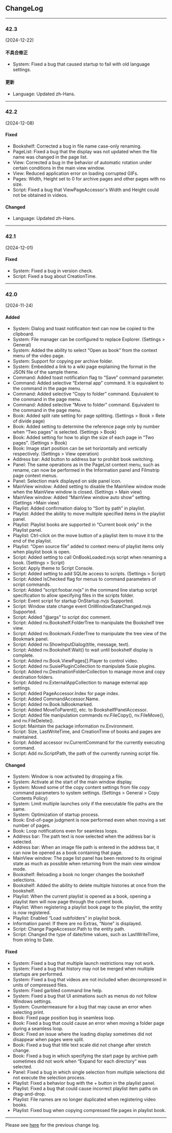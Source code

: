 ## ChangeLog

----

### 42.3
(2024-12-22)

#### 不具合修正

- System: Fixed a bug that caused startup to fail with old language settings.

#### 更新

- Language: Updated zh-Hans.

----

### 42.2
(2024-12-08)

#### Fixed

- Bookshelf: Corrected a bug in file name case-only renaming.
- PageList: Fixed a bug that the display was not updated when the file name was changed in the page list.
- View: Corrected a bug in the behavior of automatic rotation under certain conditions in the main view window.
- View: Reduced application error on loading corrupted GIFs.
- Pages: Width, Height set to 0 for archive pages and other pages with no size.
- Script: Fixed a bug that ViewPageAccessor's Width and Height could not be obtained in videos.

#### Changed

- Language: Updated zh-Hans.

----

### 42.1
(2024-12-01)

#### Fixed

- System: Fixed a bug in version check.
- Script: Fixed a bug about CreationTime. 

----

### 42.0
(2024-11-24)

#### Added

- System: Dialog and toast notification text can now be copied to the clipboard.
- System: File manager can be configured to replace Explorer.  (Settings > General)
- System: Added the ability to select “Open as book” from the context menu of the video page.
- System: Support for copying per archive folder.
- System: Embedded a link to a wiki page explaining the format in the JSON file of the sample theme.
- Command: Added toast notification flag to “Save” command parameter.
- Command: Added selective “External app” command. It is equivalent to the command in the page menu.
- Command: Added selective “Copy to folder” command. Equivalent to the command in the page menu.
- Command: Added selective “Move to folder” command. Equivalent to the command in the page menu.
- Book: Added split rate setting for page splitting. (Settings > Book > Rete of divide page) 
- Book: Added setting to determine the reference page only by number when “Two pages" is selected.  (Settings > Book)
- Book: Added setting for how to align the size of each page in “Two pages". (Settings > Book)
- Book: Image start position can be set horizontally and vertically respectively.  (Settings > View operation) 
- Address bar: Add button to address bar to prohibit book switching.
- Panel: The same operations as in the PageList context menu, such as rename, can now be performed in the Information panel and Filmstrip page context menus.
- Panel: Selection mark displayed on side panel icon.
- MainView window: Added setting to disable the MainView window mode when the MainView window is closed.  (Settings > Main view) 
- MainView window: Added “MainView window auto show” setting. (Settings >Main view)
- Playlist: Added confirmation dialog to “Sort by path” in playlist.
- Playlist: Added the ability to move multiple specified items in the playlist panel.
- Playlist: Playlist books are supported in “Current book only” in the Playlist panel.
- Playlist: Ctrl-click on the move button of a playlist item to move it to the end of the playlist.
- Playlist: “Open source file” added to context menu of playlist items only when playlist book is open.
- Script: Added setting to call OnBookLoaded.nvjs script when renaming a book. (Settings > Script)
- Script: Apply theme to Script Console.
- Script: Added setting to add SQLite access to scripts. (Settings > Script)
- Script: Added IsChecked flag for menus to command parameters of script commands.
- Script: Added “script:foobar.nvjs” in the command line startup script specification to allow specifying files in the scripts folder.
- Script: Event script for startup OnStartup.nvjs Supported.
- Script: Window state change event OnWindowStateChanged.nvjs Supported.
- Script: Added "@args" to script doc comment.
- Script: Added nv.Bookshelf.FolderTree to manipulate the Bookshelf tree view.
- Script: Added nv.Bookmark.FolderTree to manipulate the tree view of the Bookmark panel.
- Script: Added nv.ShowInputDialog(title, message, text).
- Script: Added nv.Bookshelf.Wait() to wait until bookshelf display is complete.
- Script: Added nv.Book.ViewPages[].Player to control video.
- Script: Added nv.SusiePluginCollection to manipulate Susie plugins.
- Script: Added nv.DestinationFolderCollection to manage move and copy destination folders.
- Script: Added nv.ExternalAppCollection to manage external app settings.
- Script: Added PageAccessor.Index for page index.
- Script:  Added CommandAccessor.Name.
- Script:  Added nv.Book.IsBookmarked.
- Script:  Added MoveToParent(), etc. to BookshelfPanelAccessor.
- Script:  Added file manipulation commands nv.FileCopy(), nv.FileMove(), and nv.FileDelete().
- Script:  Maintain the package information nv.Environment.
- Script:  Size, LastWriteTime, and CreationTime of books and pages are maintained.
- Script:  Added accessor nv.CurrentCommand for the currently executing command.
- Script:  Add nv.ScriptPath, the path of the currently running script file.

#### Changed

- System: Window is now activated by dropping a file.
- System: Activate at the start of the main window display.
- System: Moved some of the copy content settings from file copy command parameters to system settings. (Settings > General > Copy Contents Policy)
- System: Limit multiple launches only if the executable file paths are the same.
- System: Optimization of startup process.
- Book: End-of-page judgment is now performed even when moving a set number of pages. 
- Book: Loop notifications even for seamless loops. 
- Address bar: The path text is now selected when the address bar is selected.
- Address bar: When an image file path is entered in the address bar, it can now be opened as a book containing that page.
- MainView window: The page list panel has been restored to its original state as much as possible when returning from the main view window mode.
- Bookshelf: Reloading a book no longer changes the bookshelf selections.
- Bookshelf: Added the ability to delete multiple histories at once from the bookshelf.
- Playlist: When the current playlist is opened as a book, opening a playlist item will now page through the current book.
- Playlist: When registering a playlist book page to the playlist, the entity is now registered.
- Playlist: Enabled “Load subfolders” in playlist book.
- Information panel: If there are no Extras, “None” is displayed.
- Script: Change PageAccessor.Path to the entity path.
- Script: Changed the type of date/time values, such as LastWriteTime, from string to Date.

####  Fixed

- System: Fixed a bug that multiple launch restrictions may not work.
- System: Fixed a bug that history may not be merged when multiple startups are performed.
- System: Fixed a bug that videos are not included when decompressed in units of compressed files.
- System: Fixed garbled command line help.
- System: Fixed a bug that UI animations such as menus do not follow Windows settings.
- System: Countermeasure for a bug that may cause an error when selecting print.
- Book: Fixed page position bug in seamless loop.
- Book: Fixed a bug that could cause an error when moving a folder page during a seamless loop.
- Book: Fixed an issue where the loading display sometimes did not disappear when pages were split.
- Book: Fixed a bug that title text scale did not change after stretch change.
- Book: Fixed a bug in which specifying the start page by archive path sometimes did not work when “Expand for each directory” was selected.
- Panel: Fixed a bug in which single selection from multiple selections did not execute the selection process.
- Playlist: Fixed a behavior bug with the + button in the playlist panel.
- Playlist: Fixed a bug that could cause incorrect playlist item paths on drag-and-drop.
- Playlist: File names are no longer duplicated when registering video books.
- Playlist: Fixed bug when copying compressed file pages in playlist book.

----

Please see [here](https://bitbucket.org/neelabo/neeview/wiki/ChangeLog) for the previous change log.
